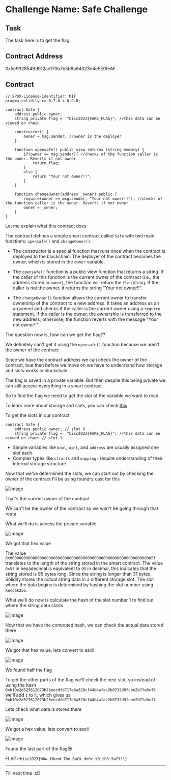 # Challenge Name: Safe Challenge

## Task

The task here is to get the flag

## Contract Address

0x5e992854Bd912ae170b7b5b8a64323e4e5E0feAF


## Contract

```sol 
// SPDX-License-Identifier: MIT
pragma solidity >= 0.7.0 < 0.9.0; 

contract Safe {
    address public owner;
    string private flag =  "bisc2023{FAKE_FLAG}"; //this data can be viewed on chain

    constructor() {
        owner = msg.sender; //owner is the deployer
    }

    function opensafe() public view returns (string memory) { 
        if(owner == msg.sender){ //checks of the function caller is the owner. Reverts if not owner
            return flag;
        }
        else {
            return "Your not owner!!";
        }
    }

    function changeOwner(address _owner) public {
        require(owner == msg.sender, "Your not owner!!"); //checks of the function caller is the owner. Reverts if not owner
        owner = _owner;
    }
}
```
Let me explain what this contract does
 
The contract defines a simple smart contract called `Safe` with two main functions: `opensafe()` and `changeOwner()`.

- The constructor is a special function that runs once when the contract is deployed to the blockchain. The deployer of the contract becomes the owner, which is stored in the `owner` variable.

- The `opensafe()` function is a public view function that returns a string. If the caller of this function is the current owner of the contract (i.e., the address stored in `owner`), the function will return the `flag` string. If the caller is not the owner, it returns the string "Your not owner!!".

- The `changeOwner()` function allows the current owner to transfer ownership of the contract to a new address. It takes an address as an argument and checks if the caller is the current owner using a `require` statement. If the caller is the owner, the ownership is transferred to the new address; otherwise, the function reverts with the message "Your not owner!!".


The question now is, how can we get the flag??

We definitely can't get it using the `opensafe()` function because we aren't the owner of the contract

Since we have the contract address we can check the owner of the contract, bue then before we move on we have to understand how storage and slots works in blockchain

The flag is saved in a private variable. But then despite this being private we can still access everything in a smart contract

So to find the flag we need to get the slot of the variable we want to read.

To learn more about storage and slots, you can check [this](https://medium.com/@ozorawachie/solidity-storage-layout-and-slots-a-comprehensive-guide-2cee71817ed8)

To get the slots in our contract

```sol
contract Safe {
    address public owner; // slot 0
    string private flag =  "bisc2023{FAKE_FLAG}"; //this data can be viewed on chain // slot 1
```
- Simple variables like `bool`, `uint`, and `address` are usually assigned one slot each.
- Complex types like `structs` and `mappings` require understanding of their internal storage structure.

Now that we've determined the slots, we can start out by checking the owner of the contract I'll be using foundry cast for this

![image](https://github.com/user-attachments/assets/2e1d711d-5553-4f39-b7ef-ad792ccdeddc)

That's the current owner of the contract

We can't be the owner of the contract so we won't be going through that route

What we'll do is access the private variable

![image](https://github.com/user-attachments/assets/0e00ff35-b269-4829-bbaa-1e9c407c63e9)

We got that hex value

The value `0x000000000000000000000000000000000000000000000000000000000000005f` translates to the length of the string stored in the smart contract. The value `0x5f` in hexadecimal is equivalent to `95` in decimal, this indicates that the string stored is 95 bytes long. Since the string is longer than 31 bytes, Solidity stores the actual string data in a different storage slot. The slot where the data begins is determined by hashing the slot number using `keccak256`.

What we'll do now is calculate the hash of the slot number 1 to find out where the string data starts.

![image](https://github.com/user-attachments/assets/e3aa5219-1b79-4aa6-b628-36ca707d349e)

Now that we have the computed hash, we can check the actual data stored there

![image](https://github.com/user-attachments/assets/add4118d-07d0-41c8-a875-2a30d6a49348)

We got that hex value, lets convert to ascii

![image](https://github.com/user-attachments/assets/72fb24ae-8a45-4f6d-aa72-ef5e8963a60b)

We found half the flag

To get the other parts of the flag we'll check the next slot, so instead of using the hash ```0xb10e2d527612073b26eecdfd717e6a320cf44b4afac2b0732d9fcbe2b7fa0cf6``` we'll add ```1``` to it, which gives us ```0xb10e2d527612073b26eecdfd717e6a320cf44b4afac2b0732d9fcbe2b7fa0cf7```

Lets check what data is stored there

![image](https://github.com/user-attachments/assets/0d2ebcbe-ec4b-49ef-8862-3bc83425074a)

We got a hex value, lets convert to ascii

![image](https://github.com/user-attachments/assets/e81edb74-3a54-4d99-85cd-3264803fb999)

Found the last part of the flag😎

FLAG:-```bisc2023{W0w_f0und_The_6aCk_do0r_t0_th3_5af3!!}```

-------------------------------

Till next time :xD














